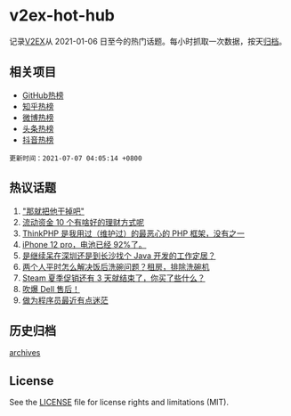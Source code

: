 # v2ex-hot-hub

 记录[V2EX](https://www.v2ex.com/)从 2021-01-06 日至今的热门话题。每小时抓取一次数据，按天[归档](archives)。
 
 ## 相关项目

- [GitHub热榜](https://github.com/lonnyzhang423/github-hot-hub)
- [知乎热榜](https://github.com/lonnyzhang423/zhihu-hot-hub)
- [微博热榜](https://github.com/lonnyzhang423/weibo-hot-hub)
- [头条热榜](https://github.com/lonnyzhang423/toutiao-hot-hub)
- [抖音热榜](https://github.com/lonnyzhang423/douyin-hot-hub)


 `更新时间：2021-07-07 04:05:14 +0800`

## 热议话题

1. ["那就把他干掉吧"](https://www.v2ex.com/t/787776)
1. [流动资金 10 个有啥好的理财方式呢](https://www.v2ex.com/t/787779)
1. [ThinkPHP 是我用过（维护过）的最恶心的 PHP 框架，没有之一](https://www.v2ex.com/t/787809)
1. [iPhone 12 pro，电池已经 92%了。](https://www.v2ex.com/t/787765)
1. [是继续呆在深圳还是到长沙找个 Java 开发的工作定居？](https://www.v2ex.com/t/787884)
1. [两个人平时怎么解决饭后洗碗问题？租房，排除洗碗机](https://www.v2ex.com/t/787920)
1. [Steam 夏季促销还有 3 天就结束了，你买了些什么？](https://www.v2ex.com/t/787867)
1. [吹爆 Dell 售后！](https://www.v2ex.com/t/787805)
1. [做为程序员最近有点迷茫](https://www.v2ex.com/t/787786)

## 历史归档

[archives](archives)

## License

See the [LICENSE](LICENSE) file for license rights and limitations (MIT).
